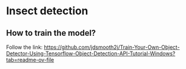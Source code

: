 # Insect detection

## How to train the model?
Follow the link:
https://github.com/jdsmooth2j/Train-Your-Own-Object-Detector-Using-Tensorflow-Object-Detection-API-Tutorial-Windows?tab=readme-ov-file
